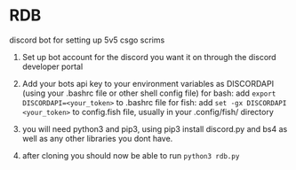 # RDB
discord bot for setting up 5v5 csgo scrims

1. Set up bot account for the discord you want it on through the
   discord developer portal

2. Add your bots api key to your environment variables as DISCORDAPI (using
   your .bashrc file or other shell config file)
   for bash:
      add ```export DISCORDAPI=<your_token>``` to .bashrc file
   for fish:
      add ```set -gx DISCORDAPI <your_token>``` to config.fish file, usually in
      your .config/fish/ directory

3. you will need python3 and pip3, using pip3 install discord.py and bs4 as
   well as any other libraries you dont have.

4. after cloning you should now be able to run ```python3 rdb.py```
